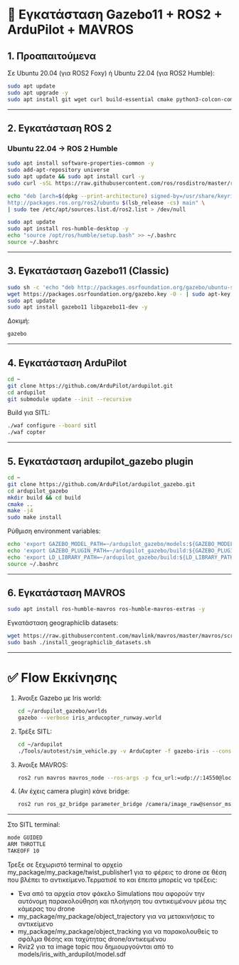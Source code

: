 # 🔹 Εγκατάσταση Gazebo11 + ROS2 + ArduPilot + MAVROS

## 1. Προαπαιτούμενα

Σε Ubuntu 20.04 (για ROS2 Foxy) ή Ubuntu 22.04 (για ROS2 Humble):

```bash
sudo apt update
sudo apt upgrade -y
sudo apt install git wget curl build-essential cmake python3-colcon-common-extensions -y
```

---

## 2. Εγκατάσταση ROS 2

### Ubuntu 22.04 → ROS 2 Humble

```bash
sudo apt install software-properties-common -y
sudo add-apt-repository universe
sudo apt update && sudo apt install curl -y
sudo curl -sSL https://raw.githubusercontent.com/ros/rosdistro/master/ros.key -o /usr/share/keyrings/ros-archive-keyring.gpg

echo "deb [arch=$(dpkg --print-architecture) signed-by=/usr/share/keyrings/ros-archive-keyring.gpg] \
http://packages.ros.org/ros2/ubuntu $(lsb_release -cs) main" \
| sudo tee /etc/apt/sources.list.d/ros2.list > /dev/null

sudo apt update
sudo apt install ros-humble-desktop -y
echo "source /opt/ros/humble/setup.bash" >> ~/.bashrc
source ~/.bashrc
```

---

## 3. Εγκατάσταση Gazebo11 (Classic)

```bash
sudo sh -c 'echo "deb http://packages.osrfoundation.org/gazebo/ubuntu-stable $(lsb_release -cs) main" > /etc/apt/sources.list.d/gazebo-stable.list'
wget https://packages.osrfoundation.org/gazebo.key -O - | sudo apt-key add -
sudo apt update
sudo apt install gazebo11 libgazebo11-dev -y
```

Δοκιμή:

```bash
gazebo
```

---

## 4. Εγκατάσταση ArduPilot

```bash
cd ~
git clone https://github.com/ArduPilot/ardupilot.git
cd ardupilot
git submodule update --init --recursive
```

Build για SITL:

```bash
./waf configure --board sitl
./waf copter
```

---

## 5. Εγκατάσταση ardupilot\_gazebo plugin

```bash
cd ~
git clone https://github.com/ArduPilot/ardupilot_gazebo.git
cd ardupilot_gazebo
mkdir build && cd build
cmake ..
make -j4
sudo make install
```

Ρύθμιση environment variables:

```bash
echo 'export GAZEBO_MODEL_PATH=~/ardupilot_gazebo/models:${GAZEBO_MODEL_PATH}' >> ~/.bashrc
echo 'export GAZEBO_PLUGIN_PATH=~/ardupilot_gazebo/build:${GAZEBO_PLUGIN_PATH}' >> ~/.bashrc
echo 'export LD_LIBRARY_PATH=~/ardupilot_gazebo/build:${LD_LIBRARY_PATH}' >> ~/.bashrc
source ~/.bashrc
```

---

## 6. Εγκατάσταση MAVROS

```bash
sudo apt install ros-humble-mavros ros-humble-mavros-extras -y
```

Εγκατάσταση geographiclib datasets:

```bash
wget https://raw.githubusercontent.com/mavlink/mavros/master/mavros/scripts/install_geographiclib_datasets.sh
sudo bash ./install_geographiclib_datasets.sh
```

---

# ✅ Flow Εκκίνησης

1. Άνοιξε Gazebo με Iris world:

   ```bash
   cd ~/ardupilot_gazebo/worlds
   gazebo --verbose iris_arducopter_runway.world
   ```

2. Τρέξε SITL:

   ```bash
   cd ~/ardupilot
   ./Tools/autotest/sim_vehicle.py -v ArduCopter -f gazebo-iris --console --map
   ```

3. Άνοιξε MAVROS:

   ```bash
   ros2 run mavros mavros_node --ros-args -p fcu_url:=udp://:14550@localhost:14550
   ```

4. (Αν έχεις camera plugin) κάνε bridge:

   ```bash
   ros2 run ros_gz_bridge parameter_bridge /camera/image_raw@sensor_msgs/msg/Image@gz.msgs.Image
   ```

---
Στο SITL terminal:

```bash
mode GUIDED
ARM THROTTLE
TAKEOFF 10
```

Τρεξε σε ξεχωριστό terminal το αρχείο my_package/my_package/twist_publisher1 για το φέρεις το drone σε θέση που βλέπει το αντικείμενο.Τερματισέ το και έπειτα μπορείς να τρέξεις:
   - Ένα από τα αρχεία στον φάκελο Simulations που αφορούν την αυτόνομη παρακολούθηση και πλοήγηση του αντικειμένουν μέσω της κάμερας του drone 
   - my_package/my_package/object_trajectory για να μετακινήσεις το αντικείμενο
   - my_package/my_package/object_tracking για να παρακολουθείς το σφάλμα θέσης και ταχύτητας drone/αντικειμένου
   - Rviz2 για τα image topic που δημιουργούνται από το models/iris_with_ardupilot/model.sdf
